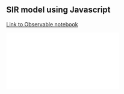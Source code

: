 ## SIR model using Javascript

[Link to Observable notebook](http://beta.observablehq.com/@epichef/deterministic-sir-model)

<script type="application/javascript">

function resizeIFrameToFitContent( iFrame ) {

    iFrame.width  = iFrame.contentWindow.document.body.scrollWidth;
    iFrame.height = iFrame.contentWindow.document.body.scrollHeight;
}

window.addEventListener('DOMContentLoaded', function(e) {

    var iFrame = document.getElementById( 'iFrame1' );
    resizeIFrameToFitContent( iFrame );

    // or, to resize all iframes:
    var iframes = document.querySelectorAll("iframe");
    for( var i = 0; i < iframes.length; i++) {
        resizeIFrameToFitContent( iframes[i] );
    }
} );

function importParentStyles() {
    var parentStyleSheets = parent.document.styleSheets;
    var cssString = "";
    for (var i = 0, count = parentStyleSheets.length; i < count; ++i) {
        if (parentStyleSheets[i].cssRules) {
            var cssRules = parentStyleSheets[i].cssRules;
            for (var j = 0, countJ = cssRules.length; j < countJ; ++j)
                cssString += cssRules[j].cssText;
        }
        else
            cssString += parentStyleSheets[i].cssText;  // IE8 and earlier
    }
    var style = document.createElement("style");
    style.type = "text/css";
    try {
        style.innerHTML = cssString;
    }
    catch (ex) {
        style.styleSheet.cssText = cssString;  // IE8 and earlier
    }
    document.getElementsByTagName("head")[0].appendChild(style);
}

</script>

<iframe src="../../observables/deterministic-sir-model/index.html" onload="this.width=screen.width;this.height=screen.height;" frameBorder="0" scrolling="no"></iframe>
